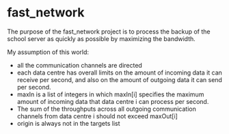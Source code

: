# fast_network

The purpose of the fast_network project is to process the backup of the school server as quickly as possible by maximizing the bandwidth.

My assumption of this world:
- all the communication channels are directed
- each data centre has overall limits on the amount of incoming data it can receive per second, and also on the amount of outgoing data it can send per second.
- maxIn is a list of integers in which maxIn[i] specifies the maximum amount of incoming data that data centre i can process per second.
- The sum of the throughputs across all outgoing communication channels from data centre i should not exceed maxOut[i]
- origin is always not in the targets list
